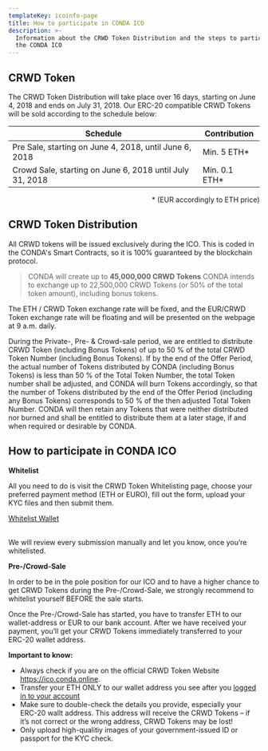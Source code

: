 ```yaml
---
templateKey: icoinfo-page
title: How to participate in CONDA ICO
description: >-
  Information about the CRWD Token Distribution and the steps to participate in
  the CONDA ICO
---
```

## CRWD Token

The CRWD Token Distribution will take place over 16 days, starting on June 4, 2018 and ends on July 31, 2018. Our ERC-20 compatible CRWD Tokens will be sold according to the schedule below:

| Schedule                                                 | Contribution  |
| -------------------------------------------------------- | ------------- |
| Pre Sale, starting on June 4, 2018, until June 6, 2018   | Min. 5 ETH*   |
| Crowd Sale, starting on June 6, 2018 until July 31, 2018 | Min. 0.1 ETH* |

<div style="text-align: right">* (EUR accordingly to ETH price)</div>

## CRWD Token Distribution

All CRWD tokens will be issued exclusively during the ICO. This is coded in the CONDA's Smart Contracts, so it is 100% guaranteed by the blockchain protocol. 

> CONDA will create up to **45,000,000 CRWD Tokens** CONDA intends to exchange up to 22,500,000 CRWD Tokens (or 50% of the total token amount), including bonus tokens. 

The ETH / CRWD Token exchange rate will be fixed, and the EUR/CRWD Token exchange rate will be floating and will be presented on the webpage at 9 a.m. daily. 

During the Private-, Pre- & Crowd-sale period, we are entitled to distribute CRWD Token (including Bonus Tokens) of up to 50 % of the total CRWD Token Number (including Bonus Tokens). If by the end of the Offer Period, the actual number of Tokens distributed by CONDA (including Bonus Tokens) is less than 50 % of the Total Token Number, the total Token number shall be adjusted, and CONDA will burn Tokens accordingly, so that the number of Tokens distributed by the end of the Offer Period (including any Bonus Tokens) corresponds to 50 % of the then adjusted Total Token Number. CONDA will then retain any Tokens that were neither distributed nor burned and shall be entitled to distribute them at a later stage, if and when required or desirable by CONDA.  

## How to participate in CONDA ICO

**Whitelist**

All you need to do is visit the CRWD Token Whitelisting page, choose your preferred payment method (ETH or EURO), fill out the form, upload your KYC files and then submit them. 

<div class="btn-inner"><a href="/whitelist" class="btn btn-primary">Whitelist Wallet</a></div>

</br>

We will review every submission manually and let you know, once you’re whitelisted. 

**Pre-/Crowd-Sale**

In order to be in the pole position for our ICO and to have a higher chance to get CRWD Tokens during the Pre-/Crowd-Sale, we strongly recommend to whitelist yourself BEFORE the sale starts.

Once the Pre-/Crowd-Sale has started, you have to transfer ETH to our wallet-address or EUR to our bank account. After we have received your payment, you’ll get your CRWD Tokens immediately transferred to your ERC-20 wallet address.

**Important to know:**

* Always check if you are on the official CRWD Token Website https://ico.conda.online.
* Transfer your ETH ONLY to our wallet address you see after you [logged in to your account](https://oci.conda.online/user/login)
* Make sure to double-check the details you provide, especially your ERC-20 wallt address. This address will receive the CRWD Tokens – if it’s not correct or the wrong address, CRWD Tokens may be lost!
* Only upload high-qualitiy images of your government-issued ID or passport for the KYC check.
